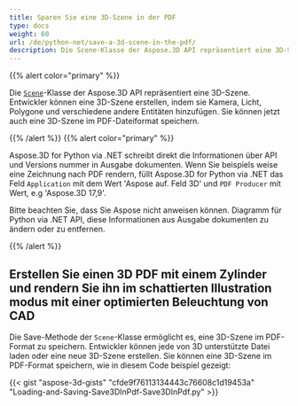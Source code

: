 ```yaml
---
title: Sparen Sie eine 3D-Szene in der PDF
type: docs
weight: 60
url: /de/python-net/save-a-3d-scene-in-the-pdf/
description: Die Scene-Klasse der Aspose.3D API repräsentiert eine 3D-Szene. Entwickler können eine 3D-Szene erstellen, indem sie Kamera, Licht, Polygone und verschiedene andere Entitäten hinzufügen. Sie können jetzt auch eine 3D-Szene im PDF-Dateiformat speichern.
---
```

{{% alert color="primary" %}} 

Die [`Scene`](https://reference.aspose.com/3d/net/aspose.threed/scene)-Klasse der Aspose.3D API repräsentiert eine 3D-Szene. Entwickler können eine 3D-Szene erstellen, indem sie Kamera, Licht, Polygone und verschiedene andere Entitäten hinzufügen. Sie können jetzt auch eine 3D-Szene im PDF-Dateiformat speichern.

{{% /alert %}} {{% alert color="primary" %}} 

Aspose.3D for Python via .NET schreibt direkt die Informationen über API und Versions nummer in Ausgabe dokumenten. Wenn Sie beispiels weise eine Zeichnung nach PDF rendern, füllt Aspose.3D for Python via .NET das Feld `Application` mit dem Wert 'Aspose auf. Feld 3D' und `PDF Producer` mit Wert, e.g 'Aspose.3D 17,9'.

Bitte beachten Sie, dass Sie Aspose nicht anweisen können. Diagramm für Python via .NET API, diese Informationen aus Ausgabe dokumenten zu ändern oder zu entfernen.

{{% /alert %}} 
##  **Erstellen Sie einen 3D PDF mit einem Zylinder und rendern Sie ihn im schattierten Illustration modus mit einer optimierten Beleuchtung von CAD**
Die Save-Methode der `Scene`-Klasse ermöglicht es, eine 3D-Szene im PDF-Format zu speichern. Entwickler können jede von 3D unterstützte Datei laden oder eine neue 3D-Szene erstellen. Sie können eine 3D-Szene im PDF-Format speichern, wie in diesem Code beispiel gezeigt:

{{< gist "aspose-3d-gists" "cfde9f76113134443c76608c1d19453a" "Loading-and-Saving-Save3DInPdf-Save3DInPdf.py" >}}
